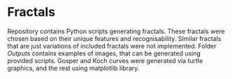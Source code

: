 # Fractals

Repository contains Python scripts generating fractals. These fractals were chosen based on their unique features and recognisability. SImilar fractals that are just variations of included fractals were not implemented. Folder *Outputs* contains examples of images, that can be generated using provided scripts. Gosper and Koch curves were generated via turtle graphics, and the rest using matplotlib library.